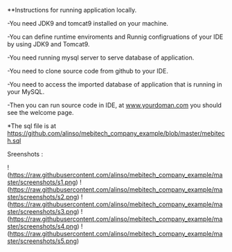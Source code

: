 **Instructions for running application locally.

-You need JDK9  and tomcat9 installed on your machine.

-You can define runtime enviroments and Runnig configruations of 
your IDE by using JDK9 and Tomcat9.

-You need running mysql server to serve database of application.

-You need to clone source code from github to your IDE.

-You need to access the imported database of application that is running in your MySQL.

-Then you can run source code in IDE, at www.yourdoman.com you should see the welcome page. 

*The sql file is at https://github.com/alinso/mebitech_company_example/blob/master/mebitech.sql


Sreenshots : 

!(https://raw.githubusercontent.com/alinso/mebitech_company_example/master/screenshots/s1.png)
!(https://raw.githubusercontent.com/alinso/mebitech_company_example/master/screenshots/s2.png)
!(https://raw.githubusercontent.com/alinso/mebitech_company_example/master/screenshots/s3.png)
!(https://raw.githubusercontent.com/alinso/mebitech_company_example/master/screenshots/s4.png)
!(https://raw.githubusercontent.com/alinso/mebitech_company_example/master/screenshots/s5.png)

